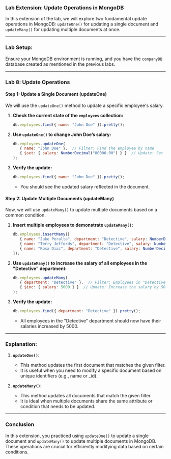 ### **Lab Extension: Update Operations in MongoDB**

In this extension of the lab, we will explore two fundamental update operations in MongoDB: `updateOne()` for updating a single document and `updateMany()` for updating multiple documents at once.

---

### **Lab Setup:**

Ensure your MongoDB environment is running, and you have the `companyDB` database created as mentioned in the previous labs.

---

### **Lab 8: Update Operations**

#### **Step 1: Update a Single Document (updateOne)**

We will use the `updateOne()` method to update a specific employee's salary.

1. **Check the current state of the `employees` collection:**
   ```javascript
   db.employees.find({ name: "John Doe" }).pretty();
   ```

2. **Use `updateOne()` to change John Doe’s salary:**
   ```javascript
   db.employees.updateOne(
      { name: "John Doe" },  // Filter: Find the employee by name
      { $set: { salary: NumberDecimal("80000.00") } }  // Update: Set the new salary
   );
   ```

3. **Verify the update:**
   ```javascript
   db.employees.find({ name: "John Doe" }).pretty();
   ```
   - You should see the updated salary reflected in the document.

#### **Step 2: Update Multiple Documents (updateMany)**

Now, we will use `updateMany()` to update multiple documents based on a common condition.

1. **Insert multiple employees to demonstrate `updateMany()`:**
   ```javascript
   db.employees.insertMany([
      { name: "Jake Peralta", department: "Detective", salary: NumberDecimal("55000.00") },
      { name: "Terry Jeffords", department: "Detective", salary: NumberDecimal("62000.00") },
      { name: "Rosa Diaz", department: "Detective", salary: NumberDecimal("58000.00") }
   ]);
   ```

2. **Use `updateMany()` to increase the salary of all employees in the "Detective" department:**
   ```javascript
   db.employees.updateMany(
      { department: "Detective" },  // Filter: Employees in "Detective" department
      { $inc: { salary: 5000 } }  // Update: Increase the salary by 5000
   );
   ```

3. **Verify the update:**
   ```javascript
   db.employees.find({ department: "Detective" }).pretty();
   ```
   - All employees in the "Detective" department should now have their salaries increased by 5000.

---

### **Explanation:**

1. **`updateOne()`**:
   - This method updates the first document that matches the given filter.
   - It is useful when you need to modify a specific document based on unique identifiers (e.g., name or _id).

2. **`updateMany()`**:
   - This method updates all documents that match the given filter.
   - It is ideal when multiple documents share the same attribute or condition that needs to be updated.

---

### **Conclusion**

In this extension, you practiced using `updateOne()` to update a single document and `updateMany()` to update multiple documents in MongoDB. These operations are crucial for efficiently modifying data based on certain conditions.